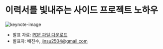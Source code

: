 # 이력서를 빛내주는 사이드 프로젝트 노하우

![keynote-image](https://github.com/AUSG/ausgcon/assets/52230505/3d4e08a1-2756-428c-b98a-65a4ef00b76c)

- 발표 자료: [PDF 파일 다운로드](https://github.com/AUSG/ausgcon/blob/main/2023/(%EB%B0%B0%EC%A7%84%EC%88%98)%20%EC%9D%B4%EB%A0%A5%EC%84%9C%EB%A5%BC%20%EB%B9%9B%EB%82%B4%EC%A3%BC%EB%8A%94%20%EC%82%AC%EC%9D%B4%EB%93%9C%20%ED%94%84%EB%A1%9C%EC%A0%9D%ED%8A%B8%20%EB%85%B8%ED%95%98%EC%9A%B0/%E1%84%8B%E1%85%B5%E1%84%85%E1%85%A7%E1%86%A8%E1%84%89%E1%85%A5%E1%84%85%E1%85%B3%E1%86%AF%20%E1%84%87%E1%85%B5%E1%86%BE%E1%84%82%E1%85%A2%E1%84%8C%E1%85%AE%E1%84%82%E1%85%B3%E1%86%AB%20%E1%84%89%E1%85%A1%E1%84%8B%E1%85%B5%E1%84%83%E1%85%B3%20%E1%84%91%E1%85%B3%E1%84%85%E1%85%A9%E1%84%8C%E1%85%A6%E1%86%A8%E1%84%90%E1%85%B3%20%E1%84%82%E1%85%A9%E1%84%92%E1%85%A1%E1%84%8B%E1%85%AE.pdf?raw=true)
- 발표자: 배진수, jinsu2504@gmail.com
